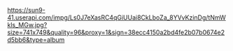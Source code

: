 https://sun9-41.userapi.com/impg/Ls0J7eXasRC4qGiUUai8CkLboZa_8YVvKzinDg/tNmWkls_MGw.jpg?size=741x749&quality=96&proxy=1&sign=38ecc4150a2bd4fe2b07b0674e2d5bb6&type=album
